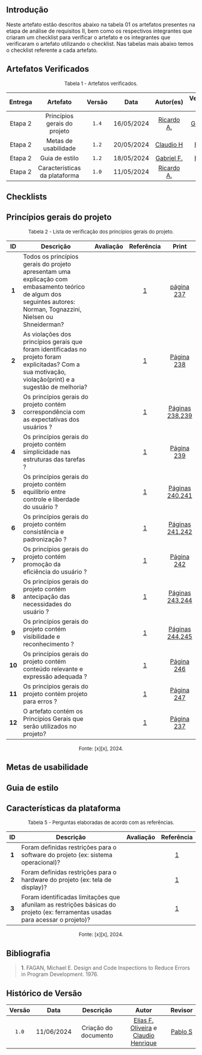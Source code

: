 ## Introdução
Neste artefato estão descritos abaixo na tabela 01 os artefatos presentes na etapa de análise de requisitos II, bem como os respectivos integrantes que criaram um checklist para verificar o artefato e os integrantes que verificaram o artefato utilizando o checklist. Nas tabelas mais abaixo temos o checklist referente a cada artefato.

## Artefatos Verificados

<font size="2"><p style="text-align: center">Tabela 1 - Artefatos verificados.</p></font>

|Entrega|Artefato|Versão|Data|Autor(es)|Verificado por|
|:---:|:--:|:----:|:----:|:----:|:----:|
|Etapa 2| Princípios gerais do projeto | `1.4`|16/05/2024|[Ricardo A.][RicardoGH] | [Gabriel F.][GabrielFGH] |
|Etapa 2| Metas de usabilidade | `1.2`|20/05/2024| [Claudio H][ClaudioGH] |[Elias F.][EliasGH]  |
|Etapa 2| Guia de estilo | `1.2`|18/05/2024| [Gabriel F.][GabrielFGH]|[Elias F.][EliasGH]  |
|Etapa 2| Características da plataforma | `1.0`|11/05/2024| [Ricardo A.][RicardoGH]  |  [Pablo][PabloGH] |

## Checklists

## Princípios gerais do projeto

<font size="2"><p style="text-align: center">Tabela 2 - Lista de verificação dos princípios gerais do projeto.</p></font>

<center>

| ID | Descrição | Avaliação | Referência | Print |
|:--:| --------- | :-------: | :--------: | :---: |
| **1** | Todos os princípios gerais do projeto apresentam uma explicação com embasamento teórico de algum dos seguintes autores: Norman, Tognazzini, Nielsen ou Shneiderman? |  | <a href="#ref1">1</a> | [página 237](../../../../../assets/prints_verificacao/claudio/pag237principios.png) |
| **2** | As violações dos princípios gerais que foram identificadas no projeto foram explicitadas? Com a sua motivação, violação(print) e a sugestão de melhoria? |  | <a href="#ref1">1</a> | [Página 238](../../../../../assets/prints_verificacao/claudio/pag238principios.png) |
| **3** | Os princípios gerais do projeto contém correspondência com as expectativas dos usuários ? |  | <a href="#ref1">1</a> | [Páginas 238,239](../../../../../assets/prints_verificacao/claudio/pag238-239expectativa.png) |
| **4** | Os princípios gerais do projeto contém simplicidade nas estruturas das tarefas ? |  | <a href="#ref1">1</a> | [Página 239](../../../../../assets/prints_verificacao/claudio/pag239simplicidade.png) |
| **5** | Os princípios gerais do projeto contém equilíbrio entre controle e liberdade do usuário ? |  | <a href="#ref1">1</a> | [Páginas 240,241](../../../../../assets/prints_verificacao/claudio/pag240-241controle.png) |
| **6** | Os princípios gerais do projeto contém consistência e padronização ? |  | <a href="#ref1">1</a> | [Páginas 241,242](../../../../../assets/prints_verificacao/claudio/pag241-242consistencia.png) |
| **7** | Os princípios gerais do projeto contém promoção da eficiência do usuário ? |  | <a href="#ref1">1</a> | [Página 242](../../../../../assets/prints_verificacao/claudio/pag242eficiencia.png) |
| **8** | Os princípios gerais do projeto contém antecipação das necessidades do usuário ? |  | <a href="#ref1">1</a> | [Páginas 243,244](../../../../../assets/prints_verificacao/claudio/pag243-244antecipacao.png) |
| **9** | Os princípios gerais do projeto contém visibilidade e reconhecimento ? |  | <a href="#ref1">1</a> | [Páginas 244,245](../../../../../assets/prints_verificacao/claudio/pag244-245visibilidade.png) |
| **10** | Os princípios gerais do projeto contém conteúdo relevante e expressão adequada ?	 |  | <a href="#ref1">1</a> | [Página 246](../../../../../assets/prints_verificacao/claudio/pag246conteudo.png) |
| **11** | Os princípios gerais do projeto contém projeto para erros ? |  | <a href="#ref1">1</a> | [Página 247](../../../../../assets/prints_verificacao/claudio/pag247erros.png) |
| **12** | O artefato contém os Princípios Gerais que serão utilizados no projeto? |  | <a href="#ref1">1</a> | [Página 237](../../../../../assets/prints_verificacao/claudio/pag237uso.png) |

</center>

<font size="2"><p style="text-align: center">Fonte: [x][x], 2024.</p></font>

## Metas de usabilidade

## Guia de estilo

## Características da plataforma

<font size="2"><p style="text-align: center">Tabela 5 - Perguntas elaboradas de acordo com as referências.</p></font>

<center>

| ID | Descrição | Avaliação | Referência|
|:--:| --------- | :-------: | :-------: |
| **1** | Foram definidas restrições para o software do projeto (ex: sistema operacional)? |  | <a href="#ref1">1</a> | [pg 145](../../../assets/prints_verificacao/gabrielf/Caracteristicas%20da%20plataforama%20ref%20-%201%20e%202.jpeg) |
| **2** | Foram definidas restrições para o hardware do projeto (ex: tela de display)? |  | <a href="#ref1">1</a> | [pg 147](../../../assets/prints_verificacao/gabrielf/Caracteristicas%20da%20plataforama%20ref%20-%202%20e.g%20(pg%20147).jpeg) |
| **3** | Foram identificadas limitações que afunilam as restrições básicas do projeto (ex: ferramentas usadas para acessar o projeto)? |  | <a href="#ref1">1</a> | [pg 146](../../../assets/prints_verificacao/gabrielf/Caracteristicas%20da%20plataforama%20ref%20-%203.jpeg) |

</center>

<font size="2"><p style="text-align: center">Fonte: [x][x], 2024.</p></font>

## Bibliografia

> <a id="ref1">1</a>. FAGAN, Michael E. Design and Code Inspections to Reduce Errors in Program Development. 1976.


## Histórico de Versão

| Versão | Data | Descrição | Autor | Revisor
|:-:|:-:|:-:|:-:|:-:|   
|`1.0`| 11/06/2024 | Criação do documento| [Elias F. Oliveira][EliasGH] e [Claudio Henrique][ClaudioGH]  | [Pablo S][PabloGH] |

[ClaudioGH]: https://github.com/claudiohsc
[EliasGH]: https://github.com/EliasOliver21
[GabrielBGH]: https://github.com/Bertolazi
[GabrielFGH]: https://github.com/MMcLovin
[PabloGH]: https://github.com/pabloheika
[RicardoGH]: https://www.github.com/avmricardo